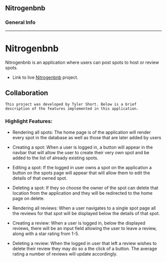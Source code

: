 ## Nitrogenbnb

### General Info
***
# Nitrogenbnb
Nitrogenbnb is an application where users can post spots to host or review spots.
* Link to live [Nitrogenbnb](https://airbnb-api-backend-project.herokuapp.com/) project.



## Collaboration
    This project was developed by Tyler Short. Below is a brief description of the features implemented in this application.
### Highlight Features:
* Rendering all spots: The home page is of the application will render every spot in the database as well as those that are later added by users
* Creating a spot: When a user is logged in, a button will appear in the navbar that will allow the user to create their very own spot and be added to the list of already existing spots.
* Editing a spot: If the logged in user owns a spot on the application a button on the spots page will appear that will allow them to edit the details of that owned spot.
* Deleting a spot: If they so choose the owner of the spot can delete that location from the application and they will be redirected to the home page on delete.


* Rendering all reviews: When a user navigates to a single spot page all the reviews for that spot will be displayed below the details of that spot.
* Creating a review: When a user is logged in, below the displayed reviews, there will be an input field allowing the user to leave a review, along with a star rating from 1-5.
* Deleting a review: When the logged in user that left a review wishes to delete their review they may do so a the click of a button. The average rating a number of reviews will update accordingly.
